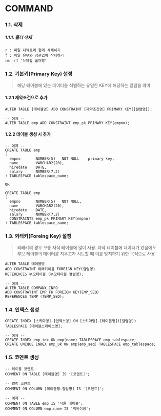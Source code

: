 COMMAND
======================

### 1.1. 삭제
##### 1.1.1. 폴더 삭제
```
r : 파일 디렉토리 함께 삭제하기
f : 파일 유무와 상관없이 삭제하기
rm -rf '삭제할 폴더명'
```

### 1.2. 기본키(Primary Key) 설정
> 해당 테이블에 있는 데이터를 식별하는 유일한 KEY에 해당하는 컬럼을 의미

#### 1.2.1 제약조건으로 추가
```
ALTER TABLE [테이블명] ADD CONSTRAINT [제약조건명] PRIMARY KEY([컬럼명]);

-- 예제 --
ALTER TABLE emp ADD CONSTRAINT emp_pk PRIMARY KEY(empno);
```

#### 1.2.2 테이블 생성 시 추가
```
-- 예제 --
CREATE TABLE emp 
( 
  empno       NUMBER(5)	  NOT NULL    primary key,
  name        VARCHAR2(20), 
  hiredate    DATE,
  salary      NUMBER(7,2)
) TABLESPACE tablespace_name;
   
OR

CREATE TABLE emp 
( 
  empno       NUMBER(5)	  NOT NULL,
  name        VARCHAR2(20),
  hiredate    DATE,
  salary      NUMBER(7,2)
  CONSTRAINTS emp_pk PRIMARY KEY(empno)
) TABLESPACE tablespace_name;
```

### 1.3. 외래키(Foreing Key) 설정
> 외래키의 경우 보통 자식 테이블에 많이 사용. 자식 테이블에 데이터가 있음에도 부모 테이블의 데이터를 지우고자 시도할 때 이를 방지하기 위한 목적으로 사용 
```
ALTER TABLE 테이블명
ADD CONSTRAINT 외래키이름 FOREIGN KEY(컬럼명)
REFERENCES 부모테이블 (부모테이블 컬럼명);

-- 예제 --
ALTER TABLE COMPANY_INFO
ADD CONSTRATINT EMP_FK FOREIGN KEY(EMP_SEQ)
REFERENCES TEMP (TEMP_SEQ);
```

### 1.4. 인덱스 생성
```
CREATE INDEX [스키마명].[인덱스명] ON [스키마명].[테이블명]([컬럼명]) TABLESPACE [테이블스페이스명];

-- 예제 --
CREATE INDEX emp_idx ON emp(name) TABLESPACE emp_tablespace;
CREATE UNIQUE INDEX emp_uk ON emp(emp_seq) TABLESPACE emp_tablespace;
```

### 1.5. 코멘트 생성
```
-- 테이블 코멘트
COMMENT ON TABLE [테이블명] IS '[코멘트]';

-- 컬럼 코멘트
COMMENT ON COLUMN [테이블명.컬럼명] IS '[코멘트]';

-- 예제 --
COMMENT ON TABLE emp IS '직원 테이블';
COMMENT ON COLUMN emp.name IS '직원이름';
```